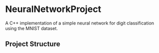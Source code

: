 # NeuralNetworkProject

A C++ implementation of a simple neural network for digit classification using the MNIST dataset.

## Project Structure
